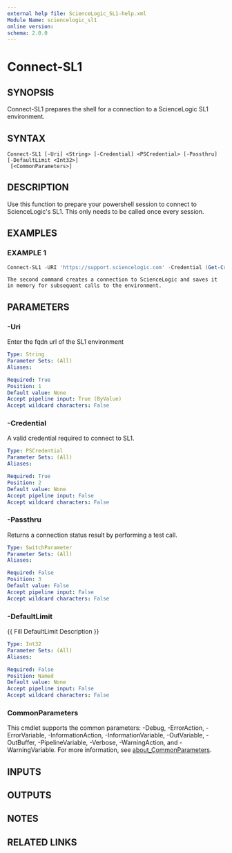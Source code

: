 ```yaml
---
external help file: ScienceLogic_SL1-help.xml
Module Name: sciencelogic_sl1
online version:
schema: 2.0.0
---
```


# Connect-SL1

## SYNOPSIS
Connect-SL1 prepares the shell for a connection to a ScienceLogic SL1 environment.

## SYNTAX

```
Connect-SL1 [-Uri] <String> [-Credential] <PSCredential> [-Passthru] [-DefaultLimit <Int32>]
 [<CommonParameters>]
```

## DESCRIPTION
Use this function to prepare your powershell session to connect to ScienceLogic's SL1. This only needs to be called once every session.

## EXAMPLES

### EXAMPLE 1
```powershell
Connect-SL1 -URI 'https://support.sciencelogic.com' -Credential (Get-Credential -Credential 'admin')
```

```text
The second command creates a connection to ScienceLogic and saves it in memory for subsequent calls to the environment.
```

## PARAMETERS

### -Uri
Enter the fqdn url of the SL1 environment

```yaml
Type: String
Parameter Sets: (All)
Aliases:

Required: True
Position: 1
Default value: None
Accept pipeline input: True (ByValue)
Accept wildcard characters: False
```

### -Credential
A valid credential required to connect to SL1.

```yaml
Type: PSCredential
Parameter Sets: (All)
Aliases:

Required: True
Position: 2
Default value: None
Accept pipeline input: False
Accept wildcard characters: False
```

### -Passthru
Returns a connection status result by performing a test call.

```yaml
Type: SwitchParameter
Parameter Sets: (All)
Aliases:

Required: False
Position: 3
Default value: False
Accept pipeline input: False
Accept wildcard characters: False
```

### -DefaultLimit
{{ Fill DefaultLimit Description }}

```yaml
Type: Int32
Parameter Sets: (All)
Aliases:

Required: False
Position: Named
Default value: None
Accept pipeline input: False
Accept wildcard characters: False
```

### CommonParameters
This cmdlet supports the common parameters: -Debug, -ErrorAction, -ErrorVariable, -InformationAction, -InformationVariable, -OutVariable, -OutBuffer, -PipelineVariable, -Verbose, -WarningAction, and -WarningVariable. For more information, see [about_CommonParameters](http://go.microsoft.com/fwlink/?LinkID=113216).

## INPUTS

## OUTPUTS

## NOTES

## RELATED LINKS
